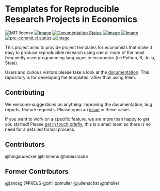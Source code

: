 # Templates for Reproducible Research Projects in Economics

![MIT license](https://img.shields.io/github/license/OpenSourceEconomics/econ-project-templates)
[![image](https://zenodo.org/badge/14557543.svg)](https://zenodo.org/badge/latestdoi/14557543)
[![Documentation Status](https://readthedocs.org/projects/econ-project-templates/badge/?version=stable)](https://econ-project-templates.readthedocs.io/en/stable/)
[![image](https://github.com/OpenSourceEconomics/econ-project-templates/actions/workflows/continuous-integration-workflow.yml/badge.svg)](https://github.com/OpenSourceEconomics/econ-project-templates/actions/workflows/continuous-integration-workflow.yml)
[![image](https://codecov.io/gh/OpenSourceEconomics/econ-project-templates/branch/master/graph/badge.svg)](https://codecov.io/gh/OpenSourceEconomics/econ-project-templates)
[![pre-commit.ci status](https://results.pre-commit.ci/badge/github/OpenSourceEconomics/econ-project-templates/master.svg)](https://results.pre-commit.ci/latest/github/OpenSourceEconomics/econ-project-templates/master)
[![image](https://img.shields.io/badge/code%20style-black-000000.svg)](https://github.com/psf/black)

This project aims to provide project templates for economists that make it easy to
produce reproducible research using one or more of the most frequently used programming
languages in economics (i.e Python, R, Julia, Stata).

Users and curious visitors please take a look at the
[documentation](https://econ-project-templates.readthedocs.io/en/stable/). This
repository is for developing the templates rather than using them.

## Contributing

We welcome suggestions on anything: improving the documentation, bug reports, feature
requests. Please open an
[issue](https://github.com/OpenSourceEconomics/econ-project-templates/issues) in these
cases.

If you want to work on a specific feature, we are more than happy to get you started!
Please [get in touch briefly](https://www.wiwi.uni-bonn.de/gaudecker/personal_cv.html),
this is a small team so there is no need for a detailed formal process.

## Contributors

@hmgaudecker @timmens @tobiasraabe

## Former Contributors

@janosg @PKEuS @philippmuller @julienschat @raholler
